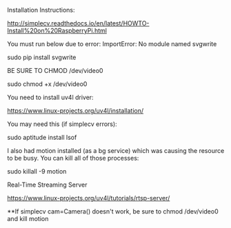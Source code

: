 Installation Instructions:

http://simplecv.readthedocs.io/en/latest/HOWTO-Install%20on%20RaspberryPi.html

You must run below due to error: ImportError: No module named svgwrite

sudo pip install svgwrite

BE SURE TO CHMOD /dev/video0

sudo chmod +x /dev/video0

You need to install uv4l driver:

https://www.linux-projects.org/uv4l/installation/

You may need this (if simplecv errors):

sudo aptitude install lsof

I also had motion installed (as a bg service) which was causing the resource to be busy.  You can kill all of those processes:

sudo killall -9 motion

Real-Time Streaming Server

https://www.linux-projects.org/uv4l/tutorials/rtsp-server/


**If simplecv cam=Camera() doesn't work, be sure to chmod /dev/video0 and kill motion